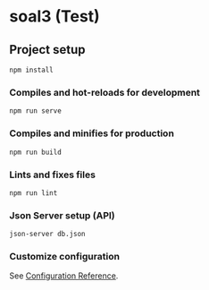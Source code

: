 # soal3 (Test)


## Project setup
```
npm install
```

### Compiles and hot-reloads for development
```
npm run serve
```

### Compiles and minifies for production
```
npm run build
```

### Lints and fixes files
```
npm run lint
```
### Json Server setup (API)
```
json-server db.json
```

### Customize configuration
See [Configuration Reference](https://cli.vuejs.org/config/).
